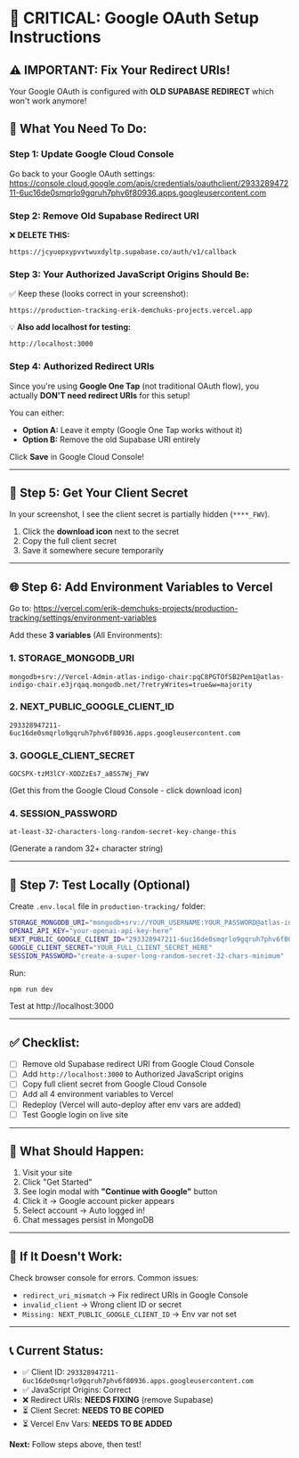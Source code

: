 # 🚨 CRITICAL: Google OAuth Setup Instructions

## ⚠️ **IMPORTANT: Fix Your Redirect URIs!**

Your Google OAuth is configured with **OLD SUPABASE REDIRECT** which won't work anymore!

## 🔧 **What You Need To Do:**

### **Step 1: Update Google Cloud Console**

Go back to your Google OAuth settings:
https://console.cloud.google.com/apis/credentials/oauthclient/293328947211-6uc16de0smqrlo9gqruh7phv6f80936.apps.googleusercontent.com

### **Step 2: Remove Old Supabase Redirect URI**

❌ **DELETE THIS:**
```
https://jcyuopxypvvtwuxdyltp.supabase.co/auth/v1/callback
```

### **Step 3: Your Authorized JavaScript Origins Should Be:**

✅ Keep these (looks correct in your screenshot):
```
https://production-tracking-erik-demchuks-projects.vercel.app
```

💡 **Also add localhost for testing:**
```
http://localhost:3000
```

### **Step 4: Authorized Redirect URIs**

Since you're using **Google One Tap** (not traditional OAuth flow), you actually **DON'T need redirect URIs** for this setup! 

You can either:
- **Option A:** Leave it empty (Google One Tap works without it)
- **Option B:** Remove the old Supabase URI entirely

Click **Save** in Google Cloud Console!

---

## 🔑 **Step 5: Get Your Client Secret**

In your screenshot, I see the client secret is partially hidden (`****_FWV`).

1. Click the **download icon** next to the secret
2. Copy the full client secret
3. Save it somewhere secure temporarily

---

## 🌐 **Step 6: Add Environment Variables to Vercel**

Go to: https://vercel.com/erik-demchuks-projects/production-tracking/settings/environment-variables

Add these **3 variables** (All Environments):

### **1. STORAGE_MONGODB_URI**
```
mongodb+srv://Vercel-Admin-atlas-indigo-chair:pqC8PGTOfSB2Pem1@atlas-indigo-chair.e3jrqaq.mongodb.net/?retryWrites=true&w=majority
```

### **2. NEXT_PUBLIC_GOOGLE_CLIENT_ID**
```
293328947211-6uc16de0smqrlo9gqruh7phv6f80936.apps.googleusercontent.com
```

### **3. GOOGLE_CLIENT_SECRET**
```
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
```
(Get this from the Google Cloud Console - click download icon)

### **4. SESSION_PASSWORD**
```
at-least-32-characters-long-random-secret-key-change-this
```
(Generate a random 32+ character string)

---

## 🧪 **Step 7: Test Locally (Optional)**

Create `.env.local` file in `production-tracking/` folder:

```bash
STORAGE_MONGODB_URI="mongodb+srv://YOUR_USERNAME:YOUR_PASSWORD@atlas-indigo-chair.e3jrqaq.mongodb.net/?retryWrites=true&w=majority"
OPENAI_API_KEY="your-openai-api-key-here"
NEXT_PUBLIC_GOOGLE_CLIENT_ID="293328947211-6uc16de0smqrlo9gqruh7phv6f80936.apps.googleusercontent.com"
GOOGLE_CLIENT_SECRET="YOUR_FULL_CLIENT_SECRET_HERE"
SESSION_PASSWORD="create-a-super-long-random-secret-32-chars-minimum"
```

Run:
```bash
npm run dev
```

Test at http://localhost:3000

---

## ✅ **Checklist:**

- [ ] Remove old Supabase redirect URI from Google Cloud Console
- [ ] Add `http://localhost:3000` to Authorized JavaScript origins
- [ ] Copy full client secret from Google Cloud Console
- [ ] Add all 4 environment variables to Vercel
- [ ] Redeploy (Vercel will auto-deploy after env vars are added)
- [ ] Test Google login on live site

---

## 🎯 **What Should Happen:**

1. Visit your site
2. Click "Get Started" 
3. See login modal with **"Continue with Google"** button
4. Click it → Google account picker appears
5. Select account → Auto logged in!
6. Chat messages persist in MongoDB

---

## 🐛 **If It Doesn't Work:**

Check browser console for errors. Common issues:
- `redirect_uri_mismatch` → Fix redirect URIs in Google Console
- `invalid_client` → Wrong client ID or secret
- `Missing: NEXT_PUBLIC_GOOGLE_CLIENT_ID` → Env var not set

---

## 📞 **Current Status:**

- ✅ Client ID: `293328947211-6uc16de0smqrlo9gqruh7phv6f80936.apps.googleusercontent.com`
- ✅ JavaScript Origins: Correct
- ❌ Redirect URIs: **NEEDS FIXING** (remove Supabase)
- ⏳ Client Secret: **NEEDS TO BE COPIED** 
- ⏳ Vercel Env Vars: **NEEDS TO BE ADDED**

**Next:** Follow steps above, then test!

